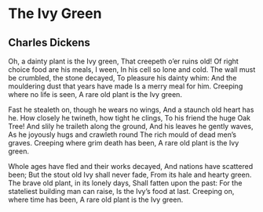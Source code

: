 # The Ivy Green
## Charles Dickens
Oh, a dainty plant is the Ivy green,
That creepeth o’er ruins old!
Of right choice food are his meals, I ween,
In his cell so lone and cold.
The wall must be crumbled, the stone decayed,
To pleasure his dainty whim:
And the mouldering dust that years have made
Is a merry meal for him.
Creeping where no life is seen,
A rare old plant is the Ivy green.

Fast he stealeth on, though he wears no wings,
And a staunch old heart has he.
How closely he twineth, how tight he clings,
To his friend the huge Oak Tree!
And slily he traileth along the ground,
And his leaves he gently waves,
As he joyously hugs and crawleth round
The rich mould of dead men’s graves.
Creeping where grim death has been,
A rare old plant is the Ivy green.

Whole ages have fled and their works decayed,
And nations have scattered been;
But the stout old Ivy shall never fade,
From its hale and hearty green.
The brave old plant, in its lonely days,
Shall fatten upon the past:
For the stateliest building man can raise,
Is the Ivy’s food at last.
Creeping on, where time has been,
A rare old plant is the Ivy green.